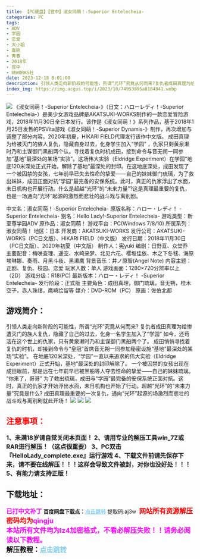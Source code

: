 ```yaml
---
title: 【PC硬盘】【官中】淑女同萌！-Superior Entelecheia-
categories: PC
tags:
- ADV
- 学园
- 恋爱
- 大小姐
- 喜剧
- 青春
- 2018年
- 官中
- 晓WORKS社
date: 2023-12-18 8:01:00
description: 引领人类走向新阶段的可能性，所谓“光环”究竟从何而来?复仇者成田真理为给惨遭灭门的族人复仇，隐藏了自己的过去，化身一名学生加入了“学园”如今，还苟活在这个世上的仇家，只有黄泉濑时乃和主谋御门黑船两个了。成田悄悄寻找着复仇的时机，却接到命令与“皇冠”首席音无朔一同参加秘密设施“基地”最深处的某场“实验”。在地底120米深处，“学园”一直以来追求的伟大实验（Eldridge Experiment）正式开始，基地”最深处的封印解除了。
index_img: https://img.acgus.top/i/2023/10/74953895a8184841.webp
---
```

![](https://img.acgus.top/i/2023/10/74953895a8184841.webp)
《淑女同萌！-Superior Entelecheia-》（日文：ハローレディ！-Superior Entelecheia-）是美少女游戏品牌是AKATSUKI-WORKS制作的一款恋爱冒险游戏，2018年11月30日全日本发行。该作是《淑女同萌！》系列作品，基于2018年1月25日发售的PSVita游戏《淑女同萌！-Superior Dynamis-》制作，再次增加与调整了部分内容。2020年初夏，HIKARI FIELD代理发行该作中文版。
成田真理为给被灭门的族人复仇，隐藏自身过去，化身学生加入“学园” ，仇家只剩黄泉濑时乃和主谋御门黑船两个认。寻找着复仇时机成田，接到命令与音无朔一同参加“基地”最深处的某场“实验”。这场伟大实验（Eldridge Experiment）在学园”地底120米深处正式开始，解除了基地”最深处的封印。在这地底深处，成田发现了一个被囚禁的女孩，七年前早已失去性命的挚爱——自己的妹妹御门琉璃，为了救出妹妹，成田正面对抗“学园”最完备的安保系统。此时，真正的仇家浮出了水面，未日机构也开展行动。什么是超越“光环”的“未来力量”?这是真理最重要的复仇，也是一场通向“光环”起源的激烈而悲壮的战斗戏与离别剧。

中文名：淑女同萌！-Superior Entelecheia-
原版名称：ハロー・レディ！ -Superior Entelecheia-
别名：Hello Lady!-Superior Entelecheia-
游戏类型：新至尊学园ADV
原作品：淑女同萌！
游戏平台：PC(Windows 7/8/10)
所属系列：淑女同萌！
地区：日本
开发商：AKATSUKI-WORKS
发行公司：AKATSUKI-WORKS（PC日文版）、HIKARI FIELD（中文版）
发行日期：2018年11月30日（PC日文版）、2020年初夏（中文版）
制作人：宪yuki
编剧：日野亘、众堂乔
主要配音：梅咲查理、遥空、水崎来梦、北见六花、樱坂佳依、木之下冬毬、海原埃琳娜、奏雨、月黑斗夜、黑濑鹰
背景音乐：井ノ原智(Angel Note)
内容主题：正剧、复仇、校园、恋爱
玩家人数：单人
游戏画面：1280×720分辨率以上（2D）
游戏分级：R18(PC)
最新版本：ハロー・レディ！ -Superior Entelecheia-
发行阶段：正式版
主要角色：成田真理，御门琉璃，音无朔，桂木空子，赤人珠绪，鹰崎绘留等
媒介：DVD-ROM（PC）
原画：佐伯北都

## 游戏简介：
引领人类走向新阶段的可能性，所谓“光环”究竟从何而来?
复仇者成田真理为给惨遭灭门的族人复仇，隐藏了自己的过去，化身一名学生加入了“学园”
如今，还苟活在这个世上的仇家，只有黄泉濑时乃和主谋御门黑船两个了。
成田悄悄寻找着复仇的时机，却接到命令与“皇冠”首席音无朔一同参加秘密设施“基地”最深处的某场“实验”。
在地底120米深处，“学园”一直以来追求的伟大实验（Eldridge Experiment）正式开始，基地”最深处的封印解除了。
一个被囚禁的女孩出现在成田眼前，那是远在七年前早已被黑船等人夺去性命的挚爱——自己的妹妹琉璃。
“你来了，哥哥”
为了救出琉璃，成田与“学园”最完备的安保系统正面对抗。这时，真正的仇家才开始浮出水面，未日机构也开始了行动。超越“光环”的“未来力量”究竟是什么?
成田真理最重要的一次复仇，通向“光环”起源的场激烈而悲壮的战斗戏与离别剧就此开场！
![](https://img.acgus.top/i/2023/10/186a0c3f7e184850.webp)
![](https://img.acgus.top/i/2023/10/a234e8cdf5184846.webp)
![](https://img.acgus.top/i/2023/10/9d69c12815184844.webp)






## <font color=#FF0000 >注意事项：</font>
<font size=3><b>1、未满18岁请自觉关闭本页面！
2、请用专业的解压工具win_7Z或RAR进行解压！（这点很重要）
3、PC双击『HelloLady_complete.exe』运行游戏
4、下载文件前请先保存下来，请不要在线解压！！！这样会导致文件被封，对你也没好处！！！
5、有能力请支持正版！</b></font>

## 下载地址：
<font color=#FF00FF size=3><b>已打中文补丁</b></font>
<b>百度网盘下载点：</b><a href="https://pan.baidu.com/s/1KD5J6ses38XA84eYu0CvGg?pwd=aj3w" style="color: #87CEEB;"><b>点击跳转</b></a> 提取码:aj3w
<a style="padding: 0" href="https://post.qingju.org/AD/"><img style="max-width:100%" src="https://img.acgus.top/i/2024/07/478f689b8021d8d499ab43d21acf137a.gif" alt=""></a>
<b><font color=#FF0000 size=4>网站所有资源解压密码均为</b></font><b><font color=#FF00FF size=4>qingju</font><font color=#FF0000 ></font></b><br><b><font color=#FF00FF size=4>本站所有文件均为lz4加密格式，不看必解压失败！！请务必阅读以下教程。</b></font><br><b><font color=#000 size=4>解压教程：</b><a href="https://post.qingju.org/tutorial/000/" style="color: #87CEEB;"><b>点击跳转</b></a>
